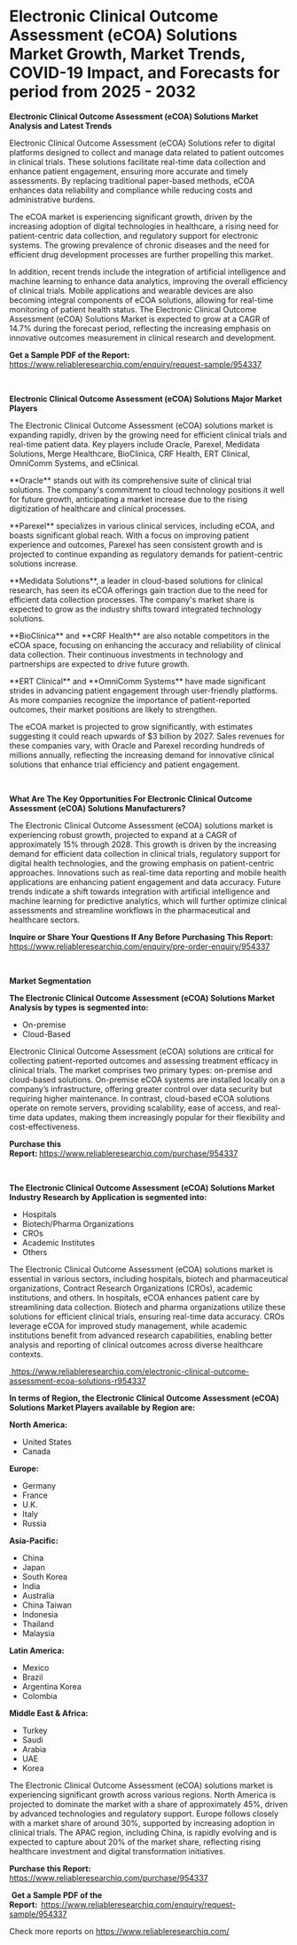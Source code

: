 <p><h1>Electronic Clinical Outcome Assessment (eCOA) Solutions Market Growth, Market Trends, COVID-19 Impact, and Forecasts for period from 2025 - 2032</h1></p><p><strong>Electronic Clinical Outcome Assessment (eCOA) Solutions Market Analysis and Latest Trends</strong></p>
<p><p>Electronic Clinical Outcome Assessment (eCOA) Solutions refer to digital platforms designed to collect and manage data related to patient outcomes in clinical trials. These solutions facilitate real-time data collection and enhance patient engagement, ensuring more accurate and timely assessments. By replacing traditional paper-based methods, eCOA enhances data reliability and compliance while reducing costs and administrative burdens.</p><p>The eCOA market is experiencing significant growth, driven by the increasing adoption of digital technologies in healthcare, a rising need for patient-centric data collection, and regulatory support for electronic systems. The growing prevalence of chronic diseases and the need for efficient drug development processes are further propelling this market.</p><p>In addition, recent trends include the integration of artificial intelligence and machine learning to enhance data analytics, improving the overall efficiency of clinical trials. Mobile applications and wearable devices are also becoming integral components of eCOA solutions, allowing for real-time monitoring of patient health status. The Electronic Clinical Outcome Assessment (eCOA) Solutions Market is expected to grow at a CAGR of 14.7% during the forecast period, reflecting the increasing emphasis on innovative outcomes measurement in clinical research and development.</p></p>
<p><strong>Get a Sample PDF of the Report:&nbsp;</strong> <a href="https://www.reliableresearchiq.com/enquiry/request-sample/954337?utm_campaign=2761&utm_medium=2&utm_source=Github&utm_content=ia&utm_term=11032025&utm_id=electronic-clinical-outcome-assessment-ecoa-solutions">https://www.reliableresearchiq.com/enquiry/request-sample/954337</a></p>
<p>&nbsp;</p>
<p><strong>Electronic Clinical Outcome Assessment (eCOA) Solutions Major Market Players</strong></p>
<p><p>The Electronic Clinical Outcome Assessment (eCOA) solutions market is expanding rapidly, driven by the growing need for efficient clinical trials and real-time patient data. Key players include Oracle, Parexel, Medidata Solutions, Merge Healthcare, BioClinica, CRF Health, ERT Clinical, OmniComm Systems, and eClinical.</p><p>**Oracle** stands out with its comprehensive suite of clinical trial solutions. The company's commitment to cloud technology positions it well for future growth, anticipating a market increase due to the rising digitization of healthcare and clinical processes.</p><p>**Parexel** specializes in various clinical services, including eCOA, and boasts significant global reach. With a focus on improving patient experience and outcomes, Parexel has seen consistent growth and is projected to continue expanding as regulatory demands for patient-centric solutions increase.</p><p>**Medidata Solutions**, a leader in cloud-based solutions for clinical research, has seen its eCOA offerings gain traction due to the need for efficient data collection processes. The company's market share is expected to grow as the industry shifts toward integrated technology solutions.</p><p>**BioClinica** and **CRF Health** are also notable competitors in the eCOA space, focusing on enhancing the accuracy and reliability of clinical data collection. Their continuous investments in technology and partnerships are expected to drive future growth.</p><p>**ERT Clinical** and **OmniComm Systems** have made significant strides in advancing patient engagement through user-friendly platforms. As more companies recognize the importance of patient-reported outcomes, their market positions are likely to strengthen.</p><p>The eCOA market is projected to grow significantly, with estimates suggesting it could reach upwards of $3 billion by 2027. Sales revenues for these companies vary, with Oracle and Parexel recording hundreds of millions annually, reflecting the increasing demand for innovative clinical solutions that enhance trial efficiency and patient engagement.</p></p>
<p>&nbsp;</p>
<p><strong>What Are The Key Opportunities For Electronic Clinical Outcome Assessment (eCOA) Solutions Manufacturers?</strong></p>
<p><p>The Electronic Clinical Outcome Assessment (eCOA) solutions market is experiencing robust growth, projected to expand at a CAGR of approximately 15% through 2028. This growth is driven by the increasing demand for efficient data collection in clinical trials, regulatory support for digital health technologies, and the growing emphasis on patient-centric approaches. Innovations such as real-time data reporting and mobile health applications are enhancing patient engagement and data accuracy. Future trends indicate a shift towards integration with artificial intelligence and machine learning for predictive analytics, which will further optimize clinical assessments and streamline workflows in the pharmaceutical and healthcare sectors.</p></p>
<p><strong>Inquire or Share Your Questions If Any Before Purchasing This Report:</strong> <a href="https://www.reliableresearchiq.com/enquiry/pre-order-enquiry/954337?utm_campaign=2761&utm_medium=2&utm_source=Github&utm_content=ia&utm_term=11032025&utm_id=electronic-clinical-outcome-assessment-ecoa-solutions">https://www.reliableresearchiq.com/enquiry/pre-order-enquiry/954337</a></p>
<p>&nbsp;</p>
<p><strong>Market Segmentation</strong></p>
<p><strong>The Electronic Clinical Outcome Assessment (eCOA) Solutions Market Analysis by types is segmented into:</strong></p>
<p><ul><li>On-premise</li><li>Cloud-Based</li></ul></p>
<p><p>Electronic Clinical Outcome Assessment (eCOA) solutions are critical for collecting patient-reported outcomes and assessing treatment efficacy in clinical trials. The market comprises two primary types: on-premise and cloud-based solutions. On-premise eCOA systems are installed locally on a company’s infrastructure, offering greater control over data security but requiring higher maintenance. In contrast, cloud-based eCOA solutions operate on remote servers, providing scalability, ease of access, and real-time data updates, making them increasingly popular for their flexibility and cost-effectiveness.</p></p>
<p><strong>Purchase this Report:&nbsp;</strong><a href="https://www.reliableresearchiq.com/purchase/954337?utm_campaign=2761&utm_medium=2&utm_source=Github&utm_content=ia&utm_term=11032025&utm_id=electronic-clinical-outcome-assessment-ecoa-solutions">https://www.reliableresearchiq.com/purchase/954337</a></p>
<p>&nbsp;</p>
<p><strong>The Electronic Clinical Outcome Assessment (eCOA) Solutions Market Industry Research by Application is segmented into:</strong></p>
<p><ul><li>Hospitals</li><li>Biotech/Pharma Organizations</li><li>CROs</li><li>Academic Institutes</li><li>Others</li></ul></p>
<p><p>The Electronic Clinical Outcome Assessment (eCOA) solutions market is essential in various sectors, including hospitals, biotech and pharmaceutical organizations, Contract Research Organizations (CROs), academic institutions, and others. In hospitals, eCOA enhances patient care by streamlining data collection. Biotech and pharma organizations utilize these solutions for efficient clinical trials, ensuring real-time data accuracy. CROs leverage eCOA for improved study management, while academic institutions benefit from advanced research capabilities, enabling better analysis and reporting of clinical outcomes across diverse healthcare contexts.</p></p>
<p><a href="https://www.reliableresearchiq.com/electronic-clinical-outcome-assessment-ecoa-solutions-r954337?utm_campaign=2761&utm_medium=2&utm_source=Github&utm_content=ia&utm_term=11032025&utm_id=electronic-clinical-outcome-assessment-ecoa-solutions">&nbsp;https://www.reliableresearchiq.com/electronic-clinical-outcome-assessment-ecoa-solutions-r954337</a></p>
<p><strong>In terms of Region, the Electronic Clinical Outcome Assessment (eCOA) Solutions Market Players available by Region are:</strong></p>
<p>
    <p> <strong> North America: </strong>
        <ul>
            <li>United States</li>
            <li>Canada</li>
        </ul>
        </p> 
    <p> <strong> Europe: </strong>
        <ul>
            <li>Germany</li>
            <li>France</li>
            <li>U.K.</li>
            <li>Italy</li>
            <li>Russia</li>
        </ul>
        </p> 
    <p> <strong> Asia-Pacific: </strong>
        <ul>
            <li>China</li>
            <li>Japan</li>
            <li>South Korea</li>
            <li>India</li>
            <li>Australia</li>
            <li>China Taiwan</li>
            <li>Indonesia</li>
            <li>Thailand</li>
            <li>Malaysia</li>
        </ul>
        </p> 
    <p> <strong> Latin America: </strong>
        <ul>
            <li>Mexico</li>
            <li>Brazil</li>
            <li>Argentina Korea</li>
            <li>Colombia</li>
        </ul>
        </p> 
    <p> <strong> Middle East & Africa: </strong>
        <ul>
            <li>Turkey</li>
            <li>Saudi</li>
            <li>Arabia</li>
            <li>UAE</li>
            <li>Korea</li>
        </ul>
    </p>
    </p>
<p><p>The Electronic Clinical Outcome Assessment (eCOA) solutions market is experiencing significant growth across various regions. North America is projected to dominate the market with a share of approximately 45%, driven by advanced technologies and regulatory support. Europe follows closely with a market share of around 30%, supported by increasing adoption in clinical trials. The APAC region, including China, is rapidly evolving and is expected to capture about 20% of the market share, reflecting rising healthcare investment and digital transformation initiatives.</p></p>
<p><strong>Purchase this Report: </strong><a href="https://www.reliableresearchiq.com/purchase/954337?utm_campaign=2761&utm_medium=2&utm_source=Github&utm_content=ia&utm_term=11032025&utm_id=electronic-clinical-outcome-assessment-ecoa-solutions">https://www.reliableresearchiq.com/purchase/954337</a></p>
<p>&nbsp;<strong>Get a Sample PDF of the Report:&nbsp;&nbsp;</strong><a href="https://www.reliableresearchiq.com/enquiry/request-sample/954337?utm_campaign=2761&utm_medium=2&utm_source=Github&utm_content=ia&utm_term=11032025&utm_id=electronic-clinical-outcome-assessment-ecoa-solutions">https://www.reliableresearchiq.com/enquiry/request-sample/954337</a></p>
<p><strong></strong></p>
<p>Check more reports on <a href="https://www.reliableresearchiq.com/?utm_campaign=2761&utm_medium=2&utm_source=Github&utm_content=ia&utm_term=11032025&utm_id=electronic-clinical-outcome-assessment-ecoa-solutions">https://www.reliableresearchiq.com/</a></p>